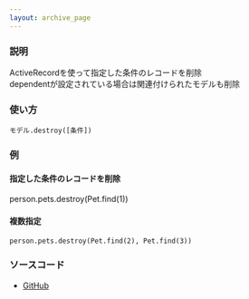 ```yaml
---
layout: archive_page
---
```

### 説明
ActiveRecordを使って指定した条件のレコードを削除  
dependentが設定されている場合は関連付けられたモデルも削除

### 使い方
    モデル.destroy([条件])

### 例
#### 指定した条件のレコードを削除
   person.pets.destroy(Pet.find(1))

#### 複数指定
    person.pets.destroy(Pet.find(2), Pet.find(3))

### ソースコード
* [GitHub](https://github.com/rails/rails/blob/ac30e389ecfa0e26e3d44c1eda8488ddf63b3ecc/activerecord/lib/active_record/associations/collection_proxy.rb#L692)